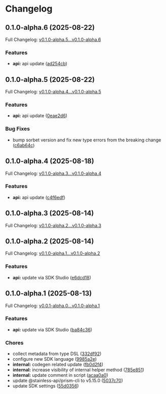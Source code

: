 # Changelog

## 0.1.0-alpha.6 (2025-08-22)

Full Changelog: [v0.1.0-alpha.5...v0.1.0-alpha.6](https://github.com/DayMoonDevelopment/post-for-me-ruby/compare/v0.1.0-alpha.5...v0.1.0-alpha.6)

### Features

* **api:** api update ([ad254cb](https://github.com/DayMoonDevelopment/post-for-me-ruby/commit/ad254cb4166a2cb3c3e5ef3f0bbec7a4c472e161))

## 0.1.0-alpha.5 (2025-08-22)

Full Changelog: [v0.1.0-alpha.4...v0.1.0-alpha.5](https://github.com/DayMoonDevelopment/post-for-me-ruby/compare/v0.1.0-alpha.4...v0.1.0-alpha.5)

### Features

* **api:** api update ([0eae2d6](https://github.com/DayMoonDevelopment/post-for-me-ruby/commit/0eae2d659f9b0faeb3e8bcddb12a273343314e3d))


### Bug Fixes

* bump sorbet version and fix new type errors from the breaking change ([c6ab64c](https://github.com/DayMoonDevelopment/post-for-me-ruby/commit/c6ab64c6459562d58a4858b6a9a47e9a1cdf6c73))

## 0.1.0-alpha.4 (2025-08-18)

Full Changelog: [v0.1.0-alpha.3...v0.1.0-alpha.4](https://github.com/DayMoonDevelopment/post-for-me-ruby/compare/v0.1.0-alpha.3...v0.1.0-alpha.4)

### Features

* **api:** api update ([c4f6edf](https://github.com/DayMoonDevelopment/post-for-me-ruby/commit/c4f6edf0b6af61e9490d6f82227ae3ec87257d11))

## 0.1.0-alpha.3 (2025-08-14)

Full Changelog: [v0.1.0-alpha.2...v0.1.0-alpha.3](https://github.com/DayMoonDevelopment/post-for-me-ruby/compare/v0.1.0-alpha.2...v0.1.0-alpha.3)

## 0.1.0-alpha.2 (2025-08-14)

Full Changelog: [v0.1.0-alpha.1...v0.1.0-alpha.2](https://github.com/DayMoonDevelopment/post-for-me-ruby/compare/v0.1.0-alpha.1...v0.1.0-alpha.2)

### Features

* **api:** update via SDK Studio ([e6dcd18](https://github.com/DayMoonDevelopment/post-for-me-ruby/commit/e6dcd18301dfba1f3599c190d9fe0122e13f5795))

## 0.1.0-alpha.1 (2025-08-13)

Full Changelog: [v0.0.1-alpha.0...v0.1.0-alpha.1](https://github.com/DayMoonDevelopment/post-for-me-ruby/compare/v0.0.1-alpha.0...v0.1.0-alpha.1)

### Features

* **api:** update via SDK Studio ([ba84c36](https://github.com/DayMoonDevelopment/post-for-me-ruby/commit/ba84c363df972115536055a856fc88018bd100a1))


### Chores

* collect metadata from type DSL ([332df92](https://github.com/DayMoonDevelopment/post-for-me-ruby/commit/332df92f64a5c4c4a785fd4f0fbb3592e44a76b1))
* configure new SDK language ([9985a2e](https://github.com/DayMoonDevelopment/post-for-me-ruby/commit/9985a2e4959261f12d25399c53a185b6cf7f899a))
* **internal:** codegen related update ([fb0d2f4](https://github.com/DayMoonDevelopment/post-for-me-ruby/commit/fb0d2f491fb6ecfd9228f17b7dbacfc058861b65))
* **internal:** increase visibility of internal helper method ([785e851](https://github.com/DayMoonDevelopment/post-for-me-ruby/commit/785e851acf28360a16f0ea52908f2f5e30a9328f))
* **internal:** update comment in script ([acaa0a0](https://github.com/DayMoonDevelopment/post-for-me-ruby/commit/acaa0a02d1cd0322c46f149988d2465150c95ca7))
* update @stainless-api/prism-cli to v5.15.0 ([5037c70](https://github.com/DayMoonDevelopment/post-for-me-ruby/commit/5037c7051dd04812b7d0ddc48b32ab3df66c3d86))
* update SDK settings ([55d0356](https://github.com/DayMoonDevelopment/post-for-me-ruby/commit/55d0356920869865280bc1d4e8228c27ab6e871f))
